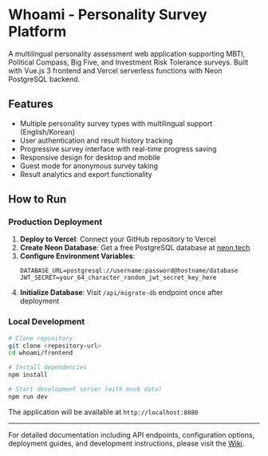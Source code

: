 # Whoami - Personality Survey Platform

A multilingual personality assessment web application supporting MBTI, Political Compass, Big Five, and Investment Risk Tolerance surveys. Built with Vue.js 3 frontend and Vercel serverless functions with Neon PostgreSQL backend.

## Features

- Multiple personality survey types with multilingual support (English/Korean)
- User authentication and result history tracking
- Progressive survey interface with real-time progress saving
- Responsive design for desktop and mobile
- Guest mode for anonymous survey taking
- Result analytics and export functionality

## How to Run

### Production Deployment

1. **Deploy to Vercel**: Connect your GitHub repository to Vercel
2. **Create Neon Database**: Get a free PostgreSQL database at [neon.tech](https://neon.tech)
3. **Configure Environment Variables**:
   ```env
   DATABASE_URL=postgresql://username:password@hostname/database
   JWT_SECRET=your_64_character_random_jwt_secret_key_here
   ```
4. **Initialize Database**: Visit `/api/migrate-db` endpoint once after deployment

### Local Development

```bash
# Clone repository
git clone <repository-url>
cd whoami/frontend

# Install dependencies
npm install

# Start development server (with mock data)
npm run dev
```

The application will be available at `http://localhost:8080`

---

For detailed documentation including API endpoints, configuration options, deployment guides, and development instructions, please visit the [Wiki](../../wiki).